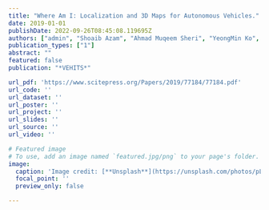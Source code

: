 ```yaml
---
title: "Where Am I: Localization and 3D Maps for Autonomous Vehicles."
date: 2019-01-01
publishDate: 2022-09-26T08:45:08.119695Z
authors: ["admin", "Shoaib Azam", "Ahmad Muqeem Sheri", "YeongMin Ko", "Moongu Jeon"]
publication_types: ["1"]
abstract: ""
featured: false
publication: "*VEHITS*"

url_pdf: 'https://www.scitepress.org/Papers/2019/77184/77184.pdf'
url_code: ''
url_dataset: ''
url_poster: ''
url_project: ''
url_slides: ''
url_source: ''
url_video: ''

# Featured image
# To use, add an image named `featured.jpg/png` to your page's folder.
image:
  caption: 'Image credit: [**Unsplash**](https://unsplash.com/photos/pLCdAaMFLTE)'
  focal_point: ''
  preview_only: false

---
```


